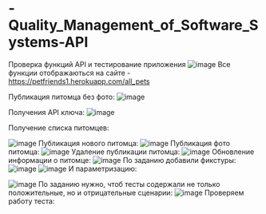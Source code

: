 # -Quality_Management_of_Software_Systems-API
Проверка функций API и тестирование приложения
![image](https://user-images.githubusercontent.com/90633901/146736199-7db4961d-5ac8-47a2-91cf-735f77eaa981.png)
Все функции отображаються на сайте - https://petfriends1.herokuapp.com/all_pets

  Публикация питомца без фото:
![image](https://user-images.githubusercontent.com/90633901/146736533-6774788f-8d8b-460e-a177-9bc8432bff2a.png)

   Получения API ключа:
![image](https://user-images.githubusercontent.com/90633901/146736586-bdac1d3e-611e-4c1b-8cab-19f48132c750.png)

Получение списка питомцев:

![image](https://user-images.githubusercontent.com/90633901/146736654-c0903997-c1f4-4285-8772-685f09d8425b.png)
Публикация нового питомца:
![image](https://user-images.githubusercontent.com/90633901/146736728-4a33edc3-877a-427a-8e29-776a1226454b.png)
Публикация фото питомца:
![image](https://user-images.githubusercontent.com/90633901/146736793-3950a4ab-d00c-45dc-82f6-c41afffc3c2b.png)
Удаление публикации питомца:
![image](https://user-images.githubusercontent.com/90633901/146736846-a0feac22-dc4e-48b5-8c4d-a58774055a58.png)
Обновление информации о питомце:
![image](https://user-images.githubusercontent.com/90633901/146736957-8ae7e682-c140-4e53-b4d9-c48008f5eb7e.png)
По заданию добавили фикстуры:
![image](https://user-images.githubusercontent.com/90633901/146737847-b5aa089d-e45f-4aed-85a5-159dbcd0933d.png)
![image](https://user-images.githubusercontent.com/90633901/146737858-345dc026-f684-4a2d-b43d-70a9f47d3dc5.png)
И параметризацию:




![image](https://user-images.githubusercontent.com/90633901/146737911-8243080c-006c-4931-accf-34d63ef4bdff.png)
По заданию нужно, чтоб тесты содержали не только положительные, но и отрицательные сценарии:
![image](https://user-images.githubusercontent.com/90633901/146737972-54fdd162-e24c-4b84-9758-567bbc503f78.png)
Проверяем работу теста:
